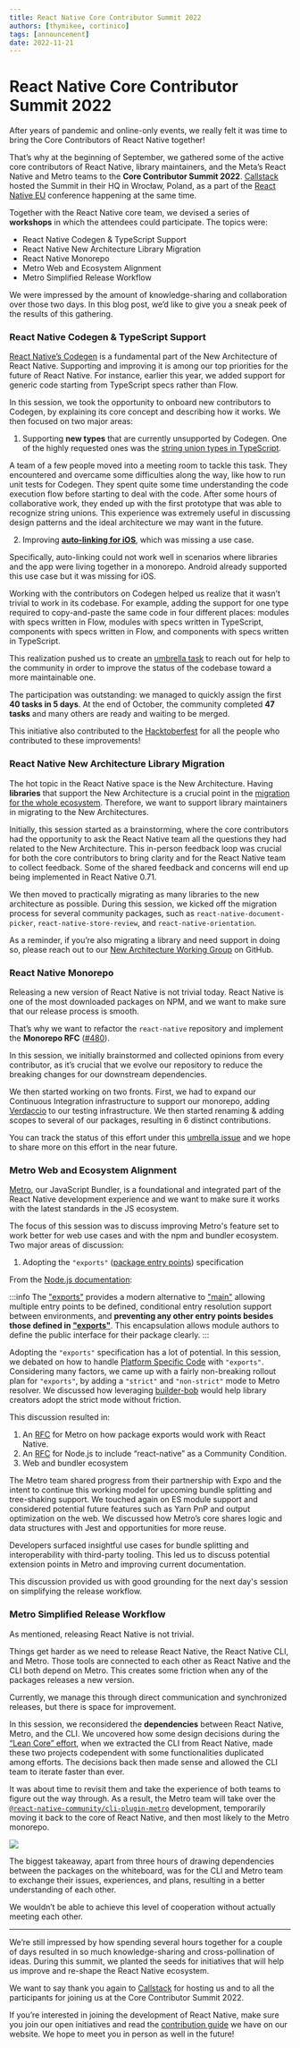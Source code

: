 ```yaml
---
title: React Native Core Contributor Summit 2022
authors: [thymikee, cortinico]
tags: [announcement]
date: 2022-11-21
---
```


# React Native Core Contributor Summit 2022

After years of pandemic and online-only events, we really felt it was time to bring the Core Contributors of React Native together!

That’s why at the beginning of September, we gathered some of the active core contributors of React Native, library maintainers, and the Meta’s React Native and Metro teams to the **Core Contributor Summit 2022**. [Callstack](https://www.callstack.com/) hosted the Summit in their HQ in Wrocław, Poland, as a part of the [React Native EU](https://www.react-native.eu/) conference happening at the same time.

Together with the React Native core team, we devised a series of **workshops** in which the attendees could participate. The topics were:

- ​​React Native Codegen & TypeScript Support
- ​​React Native New Architecture Library Migration
- ​​React Native Monorepo
- Metro Web and Ecosystem Alignment
- Metro Simplified Release Workflow

We were impressed by the amount of knowledge-sharing and collaboration over those two days. In this blog post, we’d like to give you a sneak peek of the results of this gathering.

<!--truncate-->

### React Native Codegen & TypeScript Support

[React Native’s Codegen](/docs/the-new-architecture/pillars-codegen) is a fundamental part of the New Architecture of React Native. Supporting and improving it is among our top priorities for the future of React Native. For instance, earlier this year, we added support for generic code starting from TypeScript specs rather than Flow.

In this session, we took the opportunity to onboard new contributors to Codegen, by explaining its core concept and describing how it works. We then focused on two major areas:

1. Supporting **new types** that are currently unsupported by Codegen. One of the highly requested ones was the [string union types in TypeScript](https://github.com/Titozzz/react-native/tree/codegen-string-union).

A team of a few people moved into a meeting room to tackle this task. They encountered and overcame some difficulties along the way, like how to run unit tests for Codegen. They spent quite some time understanding the code execution flow before starting to deal with the code. After some hours of collaborative work, they ended up with the first prototype that was able to recognize string unions. This experience was extremely useful in discussing design patterns and the ideal architecture we may want in the future.

2. Improving **[auto-linking for iOS](https://github.com/facebook/react-native/pull/34580)**, which was missing a use case.

Specifically, auto-linking could not work well in scenarios where libraries and the app were living together in a monorepo. Android already supported this use case but it was missing for iOS.

Working with the contributors on Codegen helped us realize that it wasn’t trivial to work in its codebase. For example, adding the support for one type required to copy-and-paste the same code in four different places: modules with specs written in Flow, modules with specs written in TypeScript, components with specs written in Flow, and components with specs written in TypeScript.

This realization pushed us to create an [umbrella task](https://github.com/facebook/react-native/issues/34872) to reach out for help to the community in order to improve the status of the codebase toward a more maintainable one.

The participation was outstanding: we managed to quickly assign the first **40 tasks in 5 days**. At the end of October, the community completed **47 tasks** and many others are ready and waiting to be merged.

This initiative also contributed to the [Hacktoberfest](https://hacktoberfest.com/) for all the people who contributed to these improvements!

### ​​React Native New Architecture Library Migration

The hot topic in the React Native space is the New Architecture. Having **libraries** that support the New Architecture is a crucial point in the [migration for the whole ecosystem](/blog/2022/06/16/resources-migrating-your-react-native-library-to-the-new-architecture). Therefore, we want to support library maintainers in migrating to the New Architectures.

Initially, this session started as a brainstorming, where the core contributors had the opportunity to ask the React Native team all the questions they had related to the New Architecture. This in-person feedback loop was crucial for both the core contributors to bring clarity and for the React Native team to collect feedback. Some of the shared feedback and concerns will end up being implemented in React Native 0.71.

We then moved to practically migrating as many libraries to the new architecture as possible. During this session, we kicked off the migration process for several community packages, such as `react-native-document-picker`, `react-native-store-review`, and `react-native-orientation`.

As a reminder, if you’re also migrating a library and need support in doing so, please reach out to our [New Architecture Working Group](https://github.com/reactwg/react-native-new-architecture) on GitHub.

### ​​React Native Monorepo

Releasing a new version of React Native is not trivial today. React Native is one of the most downloaded packages on NPM, and we want to make sure that our release process is smooth.

That’s why we want to refactor the `react-native` repository and implement the **Monorepo RFC** ([#480](https://github.com/react-native-community/discussions-and-proposals/pull/480)).

In this session, we initially brainstormed and collected opinions from every contributor, as it’s crucial that we evolve our repository to reduce the breaking changes for our downstream dependencies.

We then started working on two fronts. First, we had to expand our Continuous Integration infrastructure to support our monorepo, adding [Verdaccio](https://verdaccio.org/) to our testing infrastructure. We then started renaming & adding scopes to several of our packages, resulting in 6 distinct contributions.

You can track the status of this effort under this [umbrella issue](https://github.com/facebook/react-native/issues/34692) and we hope to share more on this effort in the near future.

### Metro Web and Ecosystem Alignment

[Metro](https://github.com/facebook/metro), our JavaScript Bundler, is a foundational and integrated part of the React Native development experience and we want to make sure it works with the latest standards in the JS ecosystem.

The focus of this session was to discuss improving Metro's feature set to work better for web use cases and with the npm and bundler ecosystem. Two major areas of discussion:

1. Adopting the `"exports"` ([package entry points](https://nodejs.org/api/packages.html#package-entry-points)) specification

From the [Node.js documentation](https://nodejs.org/api/packages.html#package-entry-points):

<!-- alex ignore clearly -->

:::info
The ["exports"](https://nodejs.org/api/packages.html#exports) provides a modern alternative to ["main"](https://nodejs.org/api/packages.html#main) allowing multiple entry points to be defined, conditional entry resolution support between environments, and **preventing any other entry points besides those defined in ["exports"](https://nodejs.org/api/packages.html#exports)**. This encapsulation allows module authors to define the public interface for their package clearly.
:::

Adopting the `"exports"` specification has a lot of potential. In this session, we debated on how to handle [Platform Specific Code](/docs/platform-specific-code#platform-specific-extensions) with `"exports"`. Considering many factors, we came up with a fairly non-breaking rollout plan for `"exports"`, by adding a `"strict"` and `"non-strict"` mode to Metro resolver. We discussed how leveraging [builder-bob](https://github.com/callstack/react-native-builder-bob) would help library creators adopt the strict mode without friction.

This discussion resulted in:

1. An [RFC](https://github.com/react-native-community/discussions-and-proposals/pull/534) for Metro on how package exports would work with React Native.
2. An [RFC](https://github.com/nodejs/node/pull/45367) for Node.js to include “react-native” as a Community Condition.
3. Web and bundler ecosystem

The Metro team shared progress from their partnership with Expo and the intent to continue this working model for upcoming bundle splitting and tree-shaking support. We touched again on ES module support and considered potential future features such as Yarn PnP and output optimization on the web. We discussed how Metro’s core shares logic and data structures with Jest and opportunities for more reuse.

Developers surfaced insightful use cases for bundle splitting and interoperability with third-party tooling. This led us to discuss potential extension points in Metro and improving current documentation.

This discussion provided us with good grounding for the next day's session on simplifying the release workflow.

### Metro Simplified Release Workflow

As mentioned, releasing React Native is not trivial.

Things get harder as we need to release React Native, the React Native CLI, and Metro. Those tools are connected to each other as React Native and the CLI both depend on Metro. This creates some friction when any of the packages releases a new version.

Currently, we manage this through direct communication and synchronized releases, but there is space for improvement.

In this session, we reconsidered the **dependencies** between React Native, Metro, and the CLI. We uncovered how some design decisions during the [“Lean Core” effort](https://github.com/react-native-community/discussions-and-proposals/issues/6), when we extracted the CLI from React Native, made these two projects codependent with some functionalities duplicated among efforts. The decisions back then made sense and allowed the CLI team to iterate faster than ever.

It was about time to revisit them and take the experience of both teams to figure out the way through. As a result, the Metro team will take over the [`@react-native-community/cli-plugin-metro`](https://github.com/react-native-community/cli/tree/main/packages/cli-plugin-metro) development, temporarily moving it back to the core of React Native, and then most likely to the Metro monorepo.

![](/blog/assets/core-contributor-summit-2022.jpg)

The biggest takeaway, apart from three hours of drawing dependencies between the packages on the whiteboard, was for the CLI and Metro team to exchange their issues, experiences, and plans, resulting in a better understanding of each other.

We wouldn’t be able to achieve this level of cooperation without actually meeting each other.

---

We’re still impressed by how spending several hours together for a couple of days resulted in so much knowledge-sharing and cross-pollination of ideas. During this summit, we planted the seeds for initiatives that will help us improve and re-shape the React Native ecosystem.

We want to say thank you again to [Callstack](https://www.callstack.com/) for hosting us and to all the participants for joining us at the Core Contributor Summit 2022.

If you’re interested in joining the development of React Native, make sure you join our open initiatives and read the [contribution guide](https://reactnative.dev/contributing/overview) we have on our website. We hope to meet you in person as well in the future!
